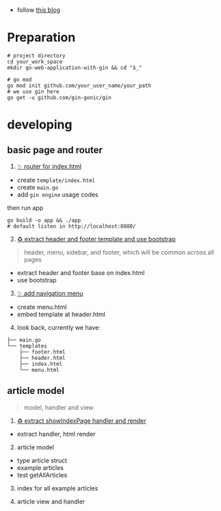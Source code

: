 - follow [this blog](https://semaphoreci.com/community/tutorials/building-go-web-applications-and-microservices-using-gin#h-goals)

# Preparation

``` shell
# project directory
cd your_work_space
mkdir go-web-application-with-gin && cd "$_"

# go mod
go mod init github.com/your_user_name/your_path
# we use gin here
go get -u github.com/gin-gonic/gin
```

# developing

## basic page and router

1. [✨ router for index\.html](https://github.com/evisx/golang-demos/commit/7bc96b0e28337383ab08f7cc9cfc9a19c22e6ebd)

- create `template/index.html`
- create `main.go`
- add `gin engine` usage codes

then run app
``` shell
go build -o app && ./app
# default listen in http://localhost:8080/
```

2. [♻ extract header and footer template and use bootstrap](https://github.com/evisx/golang-demos/commit/d872026c1c1c93e0a6f1b068933d443c66685ab0)

> header, menu, sidebar, and footer, which will be common across all pages

- extract header and footer base on index.html
- use bootstrap

3. [✨ add navigation menu](https://github.com/evisx/golang-demos/commit/97e9ecdf8c1f9d584248f1d93b5abb5bc63301f6) 

- create menu.html
- embed template at header.html

4. look back, currently we have:

``` text
├── main.go
└── templates
    ├── footer.html
    ├── header.html
    ├── index.html
    └── menu.html
```

## article model

> model, handler and view

1. [♻ extract showIndexPage handler and render](https://github.com/evisx/golang-demos/commit/5f7c097df0f498fc25ac5b9397837d4d1e81e79c)

- extract handler, html render

2. article model

- type article struct
- example articles
- test getAllArticles

3. index for all example articles

4. article view and handler